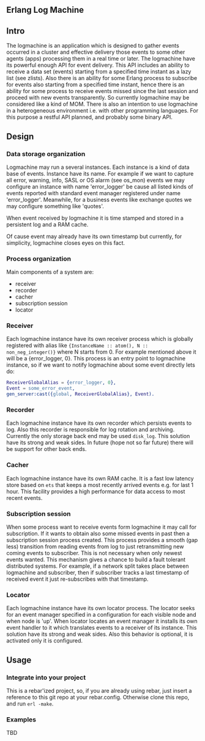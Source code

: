 Erlang Log Machine
----------------------------------------------------

## Intro ##

The logmachine is an application which is designed to gather events occurred in a cluster 
and effective delivery those events to some other agents (apps) processing them in a 
real time or later. The logmachine have its powerful enough API for event delivery. This API
includes an ability to receive a data set (events) starting from a specified time instant as a
lazy list (see zlists). Also there is an ability for some Erlang process to subscribe for 
events also starting from a specified time instant, hence there is an ability for some 
process to receive events missed since the last session and proceed with new events transparently.
So currently logmachine may be considered like a kind of MOM. There is also an intention 
to use logmachine in a heterogeneous environment i.e. with other programming languages. For this 
purpose a restful API planned, and probably some binary API.     

## Design ##

### Data storage organization ###

Logmachine may run a several instances. Each instance is a kind of data base of events. 
Instance have its name. For example if we want to capture all error, warning, info, SASL or 
OS alarm (see os_mon) events we may configure an instance with name 'error_logger' be cause 
all listed kinds of events reported with standard event manager registered under name 'error_logger'.
Meanwhile, for a business events like exchange quotes we may configure something like 'quotes'.

When event received by logmachine it is time stamped and stored in a persistent log and a RAM cache.
 
Of cause event may already have its own timestamp but currently, for simplicity, logmachine closes 
eyes on this fact.   

### Process organization ###

Main components of a system are:

 *   receiver
 *   recorder
 *   cacher
 *   subscription session
 *   locator

### Receiver ###

Each logmachine instance have its own receiver process which is globally registered with alias like 
``{InstanceName :: atom(), N :: non_neg_integer()}`` where N starts from 0. For example mentioned 
above it will be a {error_logger, 0}. This process is an entry point to logmachine instance, so if 
we want to notify logmachine about some event directly lets do: 
```erlang
ReceiverGlobalAlias = {error_logger, 0},
Event = some_error_event,
gen_server:cast({global, ReceiverGlobalAlias}, Event).
```

### Recorder ###

Each logmachine instance have its own recorder which persists events to log. Also this recorder 
is responsible for log rotation and archiving. Currently the only storage back end may be used 
``disk_log``. This solution have its strong and weak sides. In future (hope not so far future) 
there will be support for other back ends. 

### Cacher ###

Each logmachine instance have its own RAM cache. It is a fast low latency store based on ``ets``
that keeps a most recently arrived events e.g. for last 1 hour. This facility provides a high 
performance for data access to most recent events.

### Subscription session ###

When some process want to receive events form logmachine it may call for subscription. If it 
wants to obtain also some missed events in past then a subscription session process created.
This process provides a smooth (gap less) transition from reading events from log to just 
retransmitting new coming events to subscriber. This is not necessary when only newest 
events wanted. This mechanism gives a chance to build a fault tolerant distributed systems. 
For example, if a network split takes place between logmachine and subscriber, then if subscriber 
tracks a last timestamp of received event it just re-subscribes with that timestamp.  

### Locator ###

Each logmachine instance have its own locator process. The locator seeks for an event manager 
specified in a configuration for each visible node and when node is 'up'. When locator locates 
an event manager it installs its own event handler to it which translates events to a receiver 
of its instance. This solution have its strong and weak sides. Also this behavior is optional, 
it is activated only it is configured.

## Usage ##

### Integrate into your project ###

This is a rebar'ized project, so, if you are already using rebar, just insert a reference 
to this git repo at your rebar.config.
Otherwise clone this repo, and run ``erl -make``.

### Examples ###
TBD